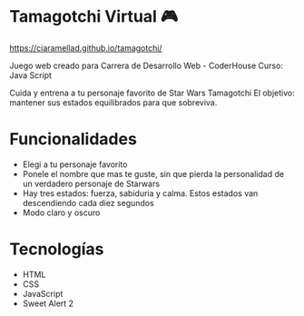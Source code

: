 # Tamagotchi Virtual 🎮
https://ciaramellad.github.io/tamagotchi/

Juego web creado para Carrera de Desarrollo Web - CoderHouse
Curso: Java Script

Cuida y entrena a tu personaje favorito de Star Wars Tamagotchi
El objetivo: mantener sus estados equilibrados para que sobreviva.

# Funcionalidades

- Elegi a tu personaje favorito
- Ponele el nombre que mas te guste, sin que pierda la personalidad de un verdadero personaje de Starwars
- Hay tres estados: fuerza, sabiduria y calma. Estos estados van descendiendo cada diez segundos
- Modo claro y oscuro


# Tecnologías

- HTML  
- CSS  
- JavaScript  
- Sweet Alert 2

